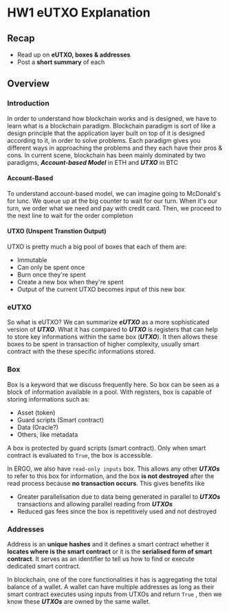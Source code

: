# HW1 eUTXO Explanation
## Recap
- Read up on **eUTXO, boxes & addresses**
- Post a **short summary** of each

## Overview
### Introduction
In order to understand how blockchain works and is designed, we have to learn what is a blockchain paradigm. Blockchain paradigm is sort of like a design principle that the application layer built on top of it is designed according to it, in order to solve problems. Each paradigm gives you different ways in approaching the problems and they each have their pros & cons. In current scene, blockchain has been mainly dominated by two paradigms, ***Account-based Model*** in ETH and ***UTXO*** in BTC

#### Account-Based
To understand account-based model, we can imagine going to McDonald's for lunc. We queue up at the big counter to wait for our turn. When it's our turn, we order what we need and pay with credit card. Then, we proceed to the next line to wait for the order completion

#### UTXO (Unspent Transtion Output)
UTXO is pretty much a big pool of boxes that each of them are:
- Immutable
- Can only be spent once
- Burn once they're spent
- Create a new box when they're spent
- Output of the current UTXO becomes input of this new box

### eUTXO
So what is eUTXO? We can summarize ***eUTXO*** as a more sophisticated version of ***UTXO***. What it has compared to ***UTXO*** is registers that can help to store key informations within the same box (***UTXO***). It then allows these boxes to be spent in transaction of higher complexity, usually smart contract with the these specific informations stored.

### Box
Box is a keyword that we discuss frequently here. So box can be seen as a block of information available in a pool. With registers, box is capable of storing informations such as:
- Asset (token)
- Guard scripts (Smart contract)
- Data (Oracle?)
- Others, like metadata

A box is protected by guard scripts (smart contract). Only when smart contract is evaluated to `True`, the box is accessible. 

In ERGO, we also have `read-only inputs` box. This allows any other ***UTXOs*** to refer to this box for information, and the box **is not destroyed** after the read process because **no transaction occurs**. This gives benefits like
- Greater parallelisation due to data being generated in parallel to ***UTXOs*** transactions and allowing parallel reading from ***UTXOs***
- Reduced gas fees since the box is repetitively used and not destroyed

### Addresses
Address is an **unique hashes** and it defines a smart contract whether it **locates where is the smart contract** or it is the **serialised form of smart contract**. It serves as an identifier to tell us how to find or execute dedicated smart contract.

In blockchain, one of the core functionalities it has is aggregating the total balance of a wallet. A wallet can have multiple addresses as long as their smart contract executes using inputs from UTXOs and return `True` , then we know these ***UTXOs*** are owned by the same wallet.